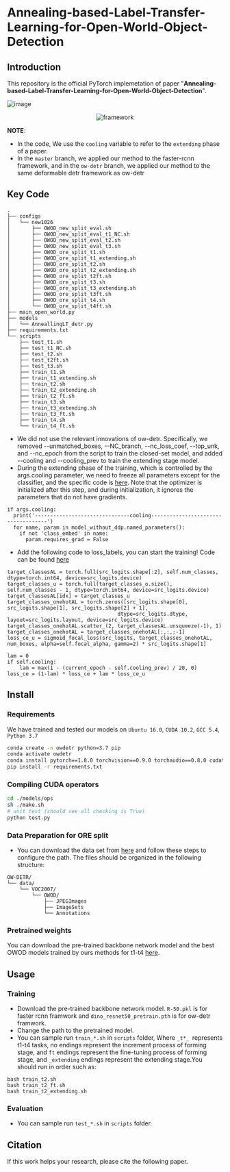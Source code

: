 # Annealing-based-Label-Transfer-Learning-for-Open-World-Object-Detection

## Introduction

This repository is the official PyTorch implemetation of paper "**Annealing-based-Label-Transfer-Learning-for-Open-World-Object-Detection**".

![image](https://github.com/DIG-Beihang/Annealing-based-Label-Transfer-Learning-for-Open-World-Object-Detection/blob/master/docs/AnnealingOWOD.png)
<p align="center">
  <img src="https://github.com/DIG-Beihang/Annealing-based-Label-Transfer-Learning-for-Open-World-Object-Detection/blob/master/docs/framework.gif" alt="framework">
</p>

**NOTE**: 
- In the code, We use the `cooling` variable to refer to the `extending` phase of a paper.
- In the `master` branch, we applied our method to the faster-rcnn framework, and in the `ow-detr` branch, we applied our method to the same deformable detr framework as ow-detr

## Key Code
```
.
├── configs
│   └── new1026
│       ├── OWOD_new_split_eval.sh
│       ├── OWOD_new_split_eval_t1_NC.sh
│       ├── OWOD_new_split_eval_t2.sh
│       ├── OWOD_new_split_eval_t3.sh
│       ├── OWOD_ore_split_t1.sh
│       ├── OWOD_ore_split_t1_extending.sh
│       ├── OWOD_ore_split_t2.sh
│       ├── OWOD_ore_split_t2_extending.sh
│       ├── OWOD_ore_split_t2ft.sh
│       ├── OWOD_ore_split_t3.sh
│       ├── OWOD_ore_split_t3_extending.sh
│       ├── OWOD_ore_split_t3ft.sh
│       ├── OWOD_ore_split_t4.sh
│       └── OWOD_ore_split_t4ft.sh
├── main_open_world.py
├── models
│   └── AnneallingLT_detr.py
├── requirements.txt
└── scripts
    ├── test_t1.sh
    ├── test_t1_NC.sh
    ├── test_t2.sh
    ├── test_t2ft.sh
    ├── test_t3.sh
    ├── train_t1.sh
    ├── train_t1_extending.sh
    ├── train_t2.sh
    ├── train_t2_extending.sh
    ├── train_t2_ft.sh
    ├── train_t3.sh
    ├── train_t3_extending.sh
    ├── train_t3_ft.sh
    ├── train_t4.sh
    └── train_t4_ft.sh
```
- We did not use the relevant innovations of ow-detr. Specifically, we removed --unmatched_boxes, --NC_branch, --nc_loss_coef, --top_unk, and --nc_epoch from the script to train the closed-set model, and added --cooling and --cooling_prev to train the extending stage model.
- During the extending phase of the training, which is controlled by the args.cooling parameter, we need to freeze all parameters except for the classifier, and the specific code is [here](https://github.com/DIG-Beihang/ALL-OWOD/blob/5f05d39f9c6f6edc405eb269be720d5a291b2424/main_open_world.py#L163). Note that the optimizer is initialized after this step, and during initialization, it ignores the parameters that do not have gradients.
```
if args.cooling:
  print('-------------------------------cooling------------------------------------')
  for name, param in model_without_ddp.named_parameters():
    if not 'class_embed' in name:
      param.requires_grad = False
```
- Add the following code to loss_labels, you can start the training! Code can be found [here](https://github.com/DIG-Beihang/ALL-OWOD/blob/5f05d39f9c6f6edc405eb269be720d5a291b2424/models/AnneallingLT_detr.py#L350)
```
target_classesAL = torch.full(src_logits.shape[:2], self.num_classes, dtype=torch.int64, device=src_logits.device)
target_classes_u = torch.full(target_classes_o.size(), self.num_classes - 1, dtype=torch.int64, device=src_logits.device)
target_classesAL[idx] = target_classes_u
target_classes_onehotAL = torch.zeros([src_logits.shape[0], src_logits.shape[1], src_logits.shape[2] + 1],
                                    dtype=src_logits.dtype, layout=src_logits.layout, device=src_logits.device)
target_classes_onehotAL.scatter_(2, target_classesAL.unsqueeze(-1), 1)
target_classes_onehotAL = target_classes_onehotAL[:,:,:-1]
loss_ce_u = sigmoid_focal_loss(src_logits, target_classes_onehotAL, num_boxes, alpha=self.focal_alpha, gamma=2) * src_logits.shape[1]

lam = 0
if self.cooling:
    lam = max(1 - (current_epoch - self.cooling_prev) / 20, 0)
loss_ce = (1-lam) * loss_ce + lam * loss_ce_u
```

## Install
### Requirements
We have trained and tested our models on `Ubuntu 16.0`, `CUDA 10.2`, `GCC 5.4`, `Python 3.7`

```bash
conda create -n owdetr python=3.7 pip
conda activate owdetr
conda install pytorch==1.8.0 torchvision==0.9.0 torchaudio==0.8.0 cudatoolkit=10.2 -c pytorch
pip install -r requirements.txt
```
### Compiling CUDA operators
```bash
cd ./models/ops
sh ./make.sh
# unit test (should see all checking is True)
python test.py
```
### Data Preparation for ORE split
- You can download the data set from [here](https://drive.google.com/drive/folders/1S5L-YmIiFMAKTs6nHMorB0Osz5iWI31k) and follow these steps to configure the path.
The files should be organized in the following structure:
```
OW-DETR/
└── data/
    └── VOC2007/
        └── OWOD/
        	├── JPEGImages
        	├── ImageSets
        	└── Annotations
```
### Pretrained weights
You can download the pre-trained backbone network model and the best OWOD models trained by ours methods for t1-t4 [here](https://drive.google.com/drive/folders/1baulMVqFWN-Vg_rVKJkkY3t_yAHtuhkJ?usp=sharing).
## Usage
### Training
- Download the pre-trained backbone network model. `R-50.pkl` is for faster rcnn framwork and `dino_resnet50_pretrain.pth` is for ow-detr framwork.
- Change the path to the pretrained model.
- You can sample run `train_*.sh` in `scripts` folder, Where `_t*_ `represents t1-t4 tasks, no endings represent the increment process of forming stage, and `ft` endings represent the fine-tuning process of forming stage, and `_extending` endings represent the extending stage.You should run in order such as:
```
bash train_t2.sh
bash train_t2_ft.sh
bash train_t2_extending.sh
```


### Evaluation
- You can sample run `test_*.sh` in `scripts` folder.

## Citation

If this work helps your research, please cite the following paper.



